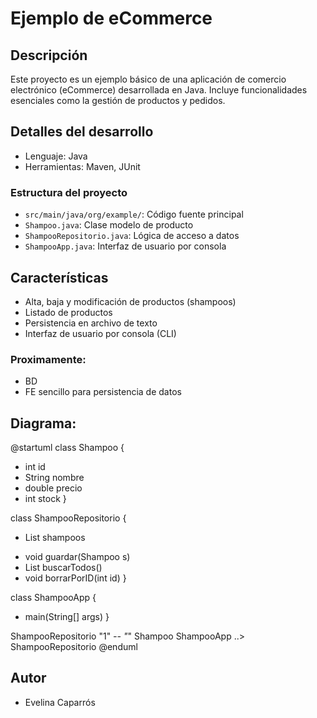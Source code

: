 # Ejemplo de eCommerce

## Descripción
Este proyecto es un ejemplo básico de una aplicación de comercio electrónico (eCommerce) desarrollada en Java. Incluye funcionalidades esenciales como la gestión de productos y pedidos.

## Detalles del desarrollo
- Lenguaje: Java
- Herramientas: Maven, JUnit

### Estructura del proyecto
- `src/main/java/org/example/`: Código fuente principal
- `Shampoo.java`: Clase modelo de producto
- `ShampooRepositorio.java`: Lógica de acceso a datos
- `ShampooApp.java`: Interfaz de usuario por consola

## Características
- Alta, baja y modificación de productos (shampoos)
- Listado de productos
- Persistencia en archivo de texto
- Interfaz de usuario por consola (CLI)

### Proximamente:
- BD
- FE sencillo para persistencia de datos

## Diagrama:
@startuml
class Shampoo {
- int id
- String nombre
- double precio
- int stock
  }

class ShampooRepositorio {
- List<Shampoo> shampoos
+ void guardar(Shampoo s)
+ List<Shampoo> buscarTodos()
+ void borrarPorID(int id)
  }

class ShampooApp {
+ main(String[] args)
  }

ShampooRepositorio "1" *-- "*" Shampoo
ShampooApp ..> ShampooRepositorio
@enduml

## Autor
- Evelina Caparrós
